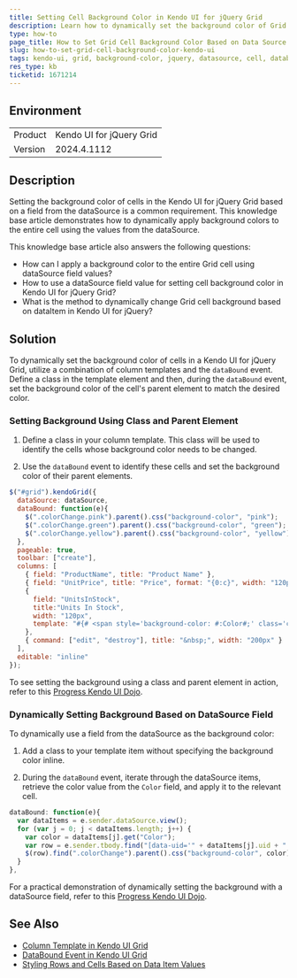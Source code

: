 ```yaml
---
title: Setting Cell Background Color in Kendo UI for jQuery Grid
description: Learn how to dynamically set the background color of Grid cells based on data source fields in Kendo UI for jQuery Grid.
type: how-to
page_title: How to Set Grid Cell Background Color Based on Data Source Field - Kendo UI for jQuery
slug: how-to-set-grid-cell-background-color-kendo-ui
tags: kendo-ui, grid, background-color, jquery, datasource, cell, databound
res_type: kb
ticketid: 1671214
---
```


## Environment
<table>
<tbody>
<tr>
<td>Product</td>
<td>Kendo UI for jQuery Grid</td>
</tr>
<tr>
<td>Version</td>
<td>2024.4.1112</td>
</tr>
</tbody>
</table>

## Description

Setting the background color of cells in the Kendo UI for jQuery Grid based on a field from the dataSource is a common requirement. This knowledge base article demonstrates how to dynamically apply background colors to the entire cell using the values from the dataSource.

This knowledge base article also answers the following questions:
- How can I apply a background color to the entire Grid cell using dataSource field values?
- How to use a dataSource field value for setting cell background color in Kendo UI for jQuery Grid?
- What is the method to dynamically change Grid cell background based on dataItem in Kendo UI for jQuery?

## Solution

To dynamically set the background color of cells in a Kendo UI for jQuery Grid, utilize a combination of column templates and the `dataBound` event. Define a class in the template element and then, during the `dataBound` event, set the background color of the cell's parent element to match the desired color.

### Setting Background Using Class and Parent Element

1. Define a class in your column template. This class will be used to identify the cells whose background color needs to be changed.

2. Use the `dataBound` event to identify these cells and set the background color of their parent elements.

```javascript
$("#grid").kendoGrid({
  dataSource: dataSource,
  dataBound: function(e){
    $(".colorChange.pink").parent().css("background-color", "pink");
    $(".colorChange.green").parent().css("background-color", "green");
    $(".colorChange.yellow").parent().css("background-color", "yellow");
  },
  pageable: true,
  toolbar: ["create"],
  columns: [
    { field: "ProductName", title: "Product Name" },
    { field: "UnitPrice", title: "Price", format: "{0:c}", width: "120px" },
    { 
      field: "UnitsInStock",
      title:"Units In Stock",
      width: "120px",
      template: "#{# <span style='background-color: #:Color#;' class='colorChange #:Color#'> #:UnitsInStock# </span> #}#"
    },
    { command: ["edit", "destroy"], title: "&nbsp;", width: "200px" }
  ],
  editable: "inline"
});
```

To see setting the background using a class and parent element in action, refer to this [Progress Kendo UI Dojo](https://dojo.telerik.com/cIMtPIZe).

### Dynamically Setting Background Based on DataSource Field

To dynamically use a field from the dataSource as the background color:

1. Add a class to your template item without specifying the background color inline.

2. During the `dataBound` event, iterate through the dataSource items, retrieve the color value from the `Color` field, and apply it to the relevant cell.

```javascript
dataBound: function(e){   
  var dataItems = e.sender.dataSource.view();
  for (var j = 0; j < dataItems.length; j++) {
    var color = dataItems[j].get("Color");
    var row = e.sender.tbody.find("[data-uid='" + dataItems[j].uid + "']");
    $(row).find(".colorChange").parent().css("background-color", color);
  }   
},
```

For a practical demonstration of dynamically setting the background with a dataSource field, refer to this [Progress Kendo UI Dojo](https://dojo.telerik.com/NfFWNtWO).

## See Also
- [Column Template in Kendo UI Grid](https://docs.telerik.com/kendo-ui/api/javascript/ui/grid/configuration/columns.template)
- [DataBound Event in Kendo UI Grid](https://docs.telerik.com/kendo-ui/api/javascript/ui/grid/events/databound)
- [Styling Rows and Cells Based on Data Item Values](https://docs.telerik.com/kendo-ui/knowledge-base/style-rows-cells-based-on-data-item-values)
